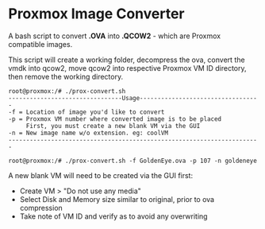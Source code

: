 # Proxmox Image Converter

A bash script to convert **.OVA** into **.QCOW2** - which are Proxmox compatible images.

This script will create a working folder, decompress the ova, convert the vmdk into qcow2, move qcow2 into respective Proxmox VM ID directory, then remove the working directory. 

```
root@proxmox:/# ./prox-convert.sh
--------------------------------Usage----------------------------------
-f = Location of image you'd like to convert
-p = Proxmox VM number where converted image is to be placed
     First, you must create a new blank VM via the GUI
-n = New image name w/o extension. eg: coolVM
-----------------------------------------------------------------------

root@proxmox:/# ./prox-convert.sh -f GoldenEye.ova -p 107 -n goldeneye
```

A new blank VM will need to be created via the GUI first:

- Create VM > "Do not use any media"
- Select Disk and Memory size similar to original, prior to ova compression
- Take note of VM ID and verify as to avoid any overwriting


